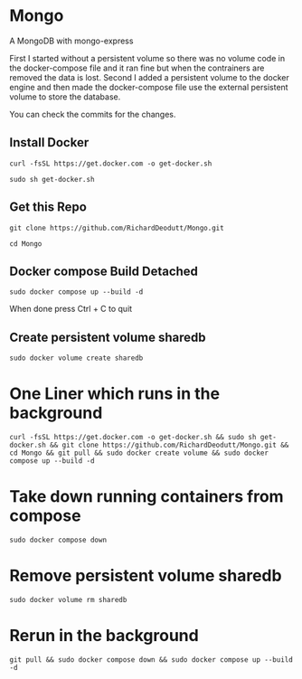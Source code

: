 # Mongo

A MongoDB with mongo-express

First I started without a persistent volume so there was no volume code in the docker-compose file and it ran fine but when the contrainers are removed the data is lost. 
Second I added a persistent volume to the docker engine and then made the docker-compose file use the external persistent volume to store the database. 

You can check the commits for the changes. 

## Install Docker

```
curl -fsSL https://get.docker.com -o get-docker.sh
```

```
sudo sh get-docker.sh
```

## Get this Repo

```
git clone https://github.com/RichardDeodutt/Mongo.git
```

```
cd Mongo
```

## Docker compose Build Detached

```
sudo docker compose up --build -d
```

When done press Ctrl + C to quit

## Create persistent volume sharedb

```
sudo docker volume create sharedb
```

# One Liner which runs in the background

```
curl -fsSL https://get.docker.com -o get-docker.sh && sudo sh get-docker.sh && git clone https://github.com/RichardDeodutt/Mongo.git && cd Mongo && git pull && sudo docker create volume && sudo docker compose up --build -d
```

# Take down running containers from compose

```
sudo docker compose down
```

# Remove persistent volume sharedb

```
sudo docker volume rm sharedb
```

# Rerun in the background

```
git pull && sudo docker compose down && sudo docker compose up --build -d
```